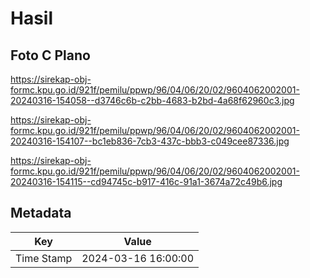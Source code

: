 # Hasil

## Foto C Plano

https://sirekap-obj-formc.kpu.go.id/921f/pemilu/ppwp/96/04/06/20/02/9604062002001-20240316-154058--d3746c6b-c2bb-4683-b2bd-4a68f62960c3.jpg

https://sirekap-obj-formc.kpu.go.id/921f/pemilu/ppwp/96/04/06/20/02/9604062002001-20240316-154107--bc1eb836-7cb3-437c-bbb3-c049cee87336.jpg

https://sirekap-obj-formc.kpu.go.id/921f/pemilu/ppwp/96/04/06/20/02/9604062002001-20240316-154115--cd94745c-b917-416c-91a1-3674a72c49b6.jpg


## Metadata

| Key        | Value               |
| ---------- | ------------------- |
| Time Stamp | 2024-03-16 16:00:00 |



